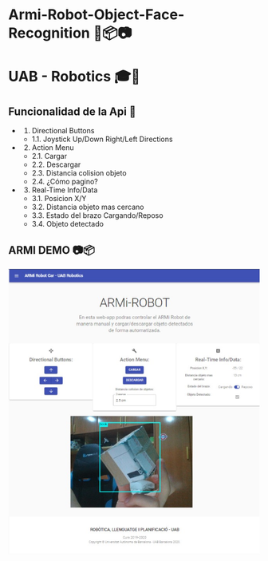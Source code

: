 # Armi-Robot-Object-Face-Recognition 🦾📦📷
# UAB - Robotics 🎓🤖

## Funcionalidad de la Api 📇

* 1. Directional Buttons
  * 1.1. Joystick Up/Down Right/Left Directions
* 2. Action Menu
  * 2.1. Cargar
  * 2.2. Descargar
  * 2.3. Distancia colision objeto
  * 2.4. ¿Cómo pagino?
* 3. Real-Time Info/Data
  * 3.1. Posicion X/Y
  * 3.2. Distancia objeto mas cercano
  * 3.3. Estado del brazo Cargando/Reposo
  * 3.4. Objeto detectado

## ARMI DEMO 📷📦


![IMAGE MAIN 1](/images/armi-demo.png)

